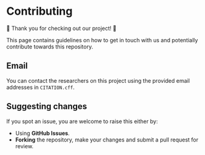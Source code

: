 # Contributing

🎉 Thank you for checking out our project! 🎉

This page contains guidelines on how to get in touch with us and potentially contribute towards this repository.

## Email

You can contact the researchers on this project using the provided email addresses in `CITATION.cff`.

## Suggesting changes

If you spot an issue, you are welcome to raise this either by:

* Using **GitHub Issues**.
* **Forking** the repository, make your changes and submit a pull request for review.